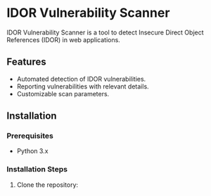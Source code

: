 # IDOR Vulnerability Scanner

IDOR Vulnerability Scanner is a tool to detect Insecure Direct Object References (IDOR) in web applications.

## Features

- Automated detection of IDOR vulnerabilities.
- Reporting vulnerabilities with relevant details.
- Customizable scan parameters.

## Installation

### Prerequisites
- Python 3.x

### Installation Steps
1. Clone the repository:
